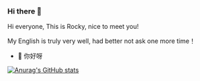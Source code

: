 ### Hi there 👋

Hi everyone, This is Rocky, nice to meet you!

My English is truly very well, had better not ask one more time！

- 🔭 你好呀

[![Anurag's GitHub stats](https://github-readme-stats.vercel.app/api?username=jiazhiyuans)](https://github.com/jiazhiyuans/github-readme-stats)
